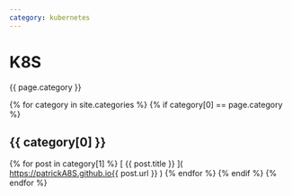 ```yaml
---
category: kubernetes
---
```

# K8S
{{ page.category }}

{% for category in site.categories %}
  {% if category[0] == page.category %}
## {{ category[0] }}
   {% for post in category[1] %}
    [ {{ post.title }} ]( https://patrickA8S.github.io{{ post.url }} )
   {% endfor %}
  {% endif %}
{% endfor %}

